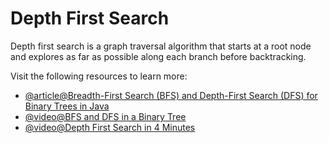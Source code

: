 # Depth First Search

Depth first search is a graph traversal algorithm that starts at a root node and explores as far as possible along each branch before backtracking.

Visit the following resources to learn more:

- [@article@Breadth-First Search (BFS) and Depth-First Search (DFS) for Binary Trees in Java](https://www.digitalocean.com/community/tutorials/breadth-first-search-depth-first-search-bfs-dfs)
- [@video@BFS and DFS in a Binary Tree](https://www.youtube.com/watch?v=uWL6FJhq5fM)
- [@video@Depth First Search in 4 Minutes](https://www.youtube.com/watch?v=Urx87-NMm6c)